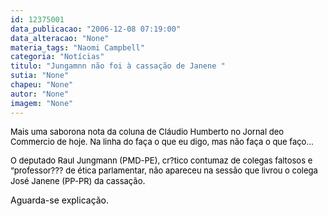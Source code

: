 ```yaml
---
id: 12375001
data_publicacao: "2006-12-08 07:19:00"
data_alteracao: "None"
materia_tags: "Naomi Campbell"
categoria: "Notícias"
titulo: "Jungamnn não foi à cassação de Janene "
sutia: "None"
chapeu: "None"
autor: "None"
imagem: "None"
---
```

<p><P><SPAN style=\"FONT-SIZE: 9pt; FONT-FAMILY: Verdana\"><FONT color=black><FONT size=2>Mais uma saborona nota da coluna de Cláudio Humberto no Jornal deo Commercio de hoje. Na linha do faça o que eu digo, mas não faça o que faço...</FONT></FONT></SPAN></P></p>
<p><P><SPAN style=\"FONT-SIZE: 9pt; FONT-FAMILY: Verdana\"><FONT color=black><FONT size=2>O deputado Raul Jungmann (PMD-PE), cr?tico contumaz de colegas faltosos e “professor??? de ética parlamentar, não apareceu na sessão que livrou o colega José Janene (PP-PR) da cassação</FONT>.</FONT></SPAN></P></p>
<p><P><SPAN style=\"FONT-SIZE: 9pt; FONT-FAMILY: Verdana\"><FONT color=black>Aguarda-se explicação.</FONT></SPAN></P> </p>
